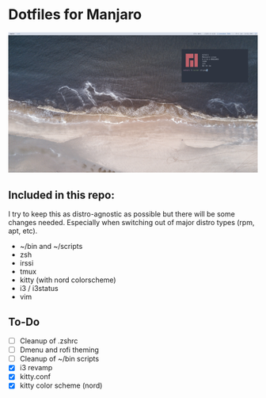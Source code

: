 # Dotfiles for Manjaro
![Manjaro Linux](i3.png)

## Included in this repo:
I try to keep this as distro-agnostic as possible but there will be some changes needed.
Especially when switching out of major distro types (rpm, apt, etc).

* ~/bin and ~/scripts
* zsh
* irssi
* tmux
* kitty (with nord colorscheme)
* i3 / i3status
* vim

## To-Do
- [ ] Cleanup of .zshrc
- [ ] Dmenu and rofi theming
- [ ] Cleanup of ~/bin scripts
- [x] i3 revamp
- [x] kitty.conf
- [x] kitty color scheme (nord)
